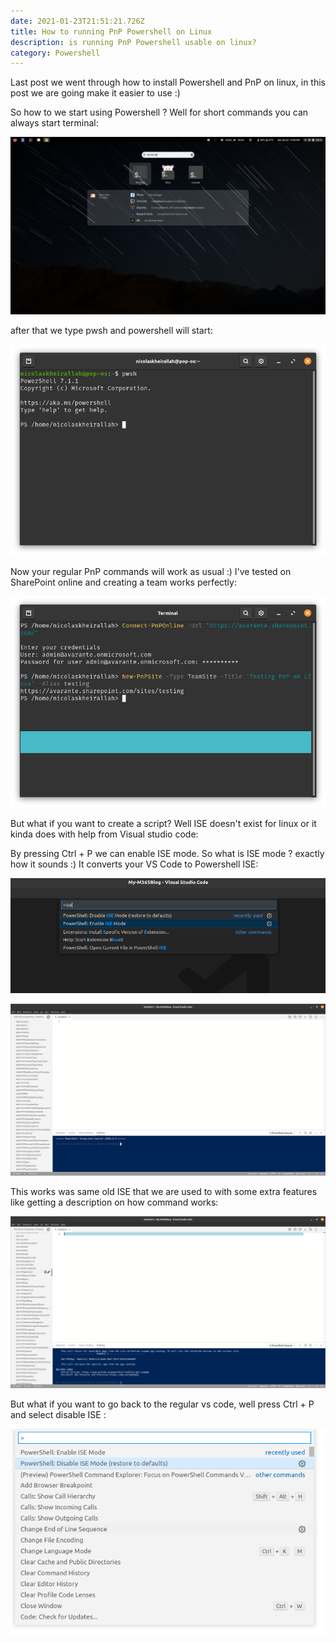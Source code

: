 ```yaml
---
date: 2021-01-23T21:51:21.726Z
title: How to running PnP Powershell on Linux
description: is running PnP Powershell usable on linux?
category: Powershell
---
```

Last post  we went through how to install Powershell and PnP on linux, in this post we are going make it easier to use :) 

So how to we start using Powershell ? Well for short commands you can always start terminal:

![](../assets/screenshot-from-2021-01-23-23-02-32.png)

after that we type pwsh and powershell will start:

![](../assets/screenshot-from-2021-01-23-23-03-09.png)

Now your regular PnP commands will work as usual :) I've tested on SharePoint online and creating a team works perfectly:

![](../assets/screenshot-from-2021-01-23-23-10-10.png)

But what if you want to create a script? Well ISE doesn't exist for linux or it kinda does with help from Visual studio code: 

By pressing Ctrl + P we can enable ISE mode. So what is ISE mode ? exactly how it sounds :)  It converts your VS Code to Powershell ISE:

![](../assets/screenshot-from-2021-01-23-23-14-03.png)

![](../assets/screenshot-from-2021-01-23-23-17-29.png)



This works was same old ISE that we are used to with some extra features like getting a description on how command works:

![](../assets/screenshot-from-2021-01-23-23-27-45.png)



But what if you want to go back to the regular vs code, well press Ctrl + P and select disable ISE :

![](../assets/screenshot-from-2021-01-23-23-31-02.png)